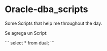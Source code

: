 # Oracle-dba_scripts
Some Scripts that help me throughout the day.

Se agrega un Script:

´´´
select * from dual;
´´´